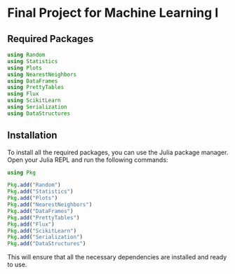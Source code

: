# Final Project for Machine Learning I

## Required Packages

```julia
using Random 
using Statistics
using Plots
using NearestNeighbors
using DataFrames
using PrettyTables
using Flux
using ScikitLearn
using Serialization
using DataStructures
```

## Installation

To install all the required packages, you can use the Julia package manager. Open your Julia REPL and run the following commands:

```julia
using Pkg

Pkg.add("Random")
Pkg.add("Statistics")
Pkg.add("Plots")
Pkg.add("NearestNeighbors")
Pkg.add("DataFrames")
Pkg.add("PrettyTables")
Pkg.add("Flux")
Pkg.add("ScikitLearn")
Pkg.add("Serialization")
Pkg.add("DataStructures")
```

This will ensure that all the necessary dependencies are installed and ready to use.
